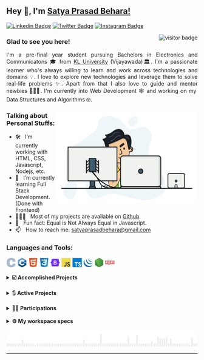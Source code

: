 ## Hey 👋, I'm [Satya Prasad Behara!](https://github.com/beharavenkatasatyaprasad/) 

[![Linkedin Badge](https://img.shields.io/badge/-LinkedIn-0e76a8?style=flat-square&logo=Linkedin&logoColor=white)](https://www.linkedin.com/in/satya-prasad-behara-51ab861a2/)
[![Twitter Badge](https://img.shields.io/badge/-Twitter-00acee?style=flat-square&logo=Twitter&logoColor=white)](https://twitter.com/satyaplanet1)
[![Instagram Badge](https://img.shields.io/badge/-Instagram-e4405f?style=flat-square&logo=Instagram&logoColor=white)](https://www.instagram.com/satya_behara/)

<img align="right" src="https://visitor-badge.laobi.icu/badge?page_id=beharavenkatasatyaprasad" alt="visitor badge"/>


### Glad to see you here! &nbsp;

<p align='justify'>I'm a pre-final year student pursuing Bachelors in Electronics and Communicatons 🎓 from  <a href="https://www.kluniversity.in/" target="_blank">KL University</a> (Vijayawada)🏛. I'm a passionate learner who's always willing to learn and work across technologies and domains 💡. I love to explore new technologies and leverage them to solve real-life problems ✨. Apart from that I also love to guide and mentor newbies 👨🏻‍💻. I'm currently into Web Development 🕸️ and working on my Data Structures and Algorithms 🤓.</p>


<img align="right" height="250" width="375" alt="" src="gifs/code1.gif" />

### Talking about Personal Stuffs:

- 🛠 &nbsp; I’m currently working with HTML, CSS, Javascript, Nodejs, etc.
- 🚀 &nbsp; I’m currently learning Full Stack Development. (Done with Frontend)
- 👨🏻‍💻 &nbsp; Most of my projects are available on [Github](https://github.com/beharavenkatasatyaprasad).
- 👾 &nbsp; Fun fact: Equal is Not Always Equal in Javascript.
- 📫 &nbsp; How to reach me: satyaprasadbehara@gmail.com

### Languages and Tools:

<code><img height="25" src="https://github.com/devicons/devicon/blob/master/icons/c/c-original.svg" alt="c"></code>
<code><img height="25" src="https://github.com/devicons/devicon/blob/master/icons/cplusplus/cplusplus-original.svg" alt="cpp"></code>
<code><img height="25" src="https://github.com/devicons/devicon/blob/master/icons/html5/html5-original.svg" alt="html5"></code>
<code><img height="25" src="https://github.com/devicons/devicon/blob/master/icons/css3/css3-original.svg" alt="css3"></code>
<code><img height="25" src="https://github.com/devicons/devicon/blob/master/icons/bootstrap/bootstrap-plain.svg" alt="bootstrap"></code>
<code><img height="25" src="https://github.com/devicons/devicon/blob/master/icons/javascript/javascript-original.svg" alt="javascript"></code>
<code><img height="25" src="https://github.com/devicons/devicon/blob/master/icons/typescript/typescript-original.svg" alt="typescript"></code>
<code><img height="25" src="https://github.com/devicons/devicon/blob/master/icons/jquery/jquery-original.svg" alt="jquery"></code>
<code><img height="25" src="https://github.com/devicons/devicon/blob/master/icons/nodejs/nodejs-original.svg" alt="nodejs"></code>
<code><img height="25" src="https://github.com/devicons/devicon/blob/master/icons/npm/npm-original-wordmark.svg" alt="nodepackagemanager"></code>
<br>
  
<details><br>
	<summary><b> ☑️ Accomplished Projects</b></summary>
	<table align='center'>
	  <thead>
	    <tr>
	      <th>Project Name</th>
	      <th>Skills used</th>
	      <th>Description</th>
	    </tr>
	  </thead>
	  <tbody>
	     <tr>
	      <td align='center'><a href='https://github.com/beharavenkatasatyaprasad/frontend-development/tree/main/boomcars/v0.5'>Boom Cars</a></td>
	      	      <td align='center'>
		      <img height="25" src="https://github.com/devicons/devicon/blob/master/icons/html5/html5-original.svg" alt="html5">
		      <img height="25" src="https://github.com/devicons/devicon/blob/master/icons/css3/css3-original.svg" alt="css3">
		      <img height="25" src="https://github.com/devicons/devicon/blob/master/icons/javascript/javascript-original.svg" alt="javascript">
	      </td>
	      <td align='center'>it's a basic website build to make myself familiar with frontend</td>
	    </tr>
	    <tr>
	      <td align='center'><a href='https://github.com/beharavenkatasatyaprasad/universal-covid-tracker-Webapp'>Universal Covid Tracker</a></td>
	      <td align='center'>
		      <img height="25" src="https://github.com/devicons/devicon/blob/master/icons/html5/html5-original.svg" alt="html5">
		      <img height="25" src="https://github.com/devicons/devicon/blob/master/icons/css3/css3-original.svg" alt="css3">
		      <img height="25" src="https://github.com/devicons/devicon/blob/master/icons/javascript/javascript-original.svg" alt="javascript">
	      </td>
	      <td align='center'>Helpful to track covid-19 cases around the world</td>
	    </tr>
	    <tr>
	      <td align='center'><a href="https://github.com/beharavenkatasatyaprasad/Indian-covid-tracker-Webapp">Indian Covid Tracker</a></td>
	      <td align='center'>
		      <img height="25" src="https://github.com/devicons/devicon/blob/master/icons/html5/html5-original.svg" alt="html5">
		      <img height="25" src="https://github.com/devicons/devicon/blob/master/icons/css3/css3-original.svg" alt="css3">
		      <img height="25" src="https://github.com/devicons/devicon/blob/master/icons/javascript/javascript-original.svg" alt="javascript">
	      </td>
	      <td align='center'>Helpful to track statewise covid-19 cases in India</td>
	    </tr>
	    <tr>
	      <td align='center'><a href='https://github.com/beharavenkatasatyaprasad/Unsplash-photo-search'>Photo Search app</a></td>
	      <td align='center'>
		      <img height="25" src="https://github.com/devicons/devicon/blob/master/icons/html5/html5-original.svg" alt="html5">
		      <img height="25" src="https://github.com/devicons/devicon/blob/master/icons/css3/css3-original.svg" alt="css3">
		      <img height="25" src="https://github.com/devicons/devicon/blob/master/icons/jquery/jquery-original.svg" alt="jquery">
	      </td>
	      <td align='center'>A basic photosearch app developed using unsplash api</td>
	    </tr>
	  </tbody>
	</table>
</details><br>
<details><br>
	<summary><b> 🔃 Active Projects</b></summary>
	<table align='center'>
	  <thead>
	    <tr>
	      <th>Project Name</th>
	      <th>Description</th>
	    </tr>
	  </thead>
	  <tbody>
	     <tr>
	      <td align='center'><a href='https://github.com/beharavenkatasatyaprasad/zoom-clone'>Zoom Clone</a></td>
	      <td align='center'>a web version of zoom build with node.js.</td>
	    </tr>
	  </tbody>
	</table>
</details><br>
<details><br>
	<summary><b>🏃‍♂️ Participations</b></summary>
	<table align='center'>
	  <thead>
	    <tr>
	      <th>Name</th>
	      <th>Skills used</th>
	      <th>Description</th>
	    </tr>
	  </thead>
	  <tbody>
	     <tr>
	      <td align='center'><a href='https://github.com/beharavenkatasatyaprasad/Rest-API-Webapp-challenge'>Frontend Mentor Webapp Challenge</a></td>
	      	      <td align='center'>
		      <img height="25" src="https://github.com/devicons/devicon/blob/master/icons/html5/html5-original.svg" alt="html5">
		      <img height="25" src="https://github.com/devicons/devicon/blob/master/icons/css3/css3-original.svg" alt="css3">
		      <img height="25" src="https://github.com/devicons/devicon/blob/master/icons/javascript/javascript-original.svg" alt="javascript">
	      </td>
	      <td align='center'> challenge is to integrate with the REST Countries API to pull country data.</td>
	    </tr>
	    <tr>
	      <td align='center'><a href='https://github.com/beharavenkatasatyaprasad/Hackathon-31-10-2020'>Guvi's Hackathon</a></td>
	      	      <td align='center'>
		      <img height="25" src="https://github.com/devicons/devicon/blob/master/icons/html5/html5-original.svg" alt="html5">
		      <img height="25" src="https://github.com/devicons/devicon/blob/master/icons/css3/css3-original.svg" alt="css3">
		      <img height="25" src="https://github.com/devicons/devicon/blob/master/icons/javascript/javascript-original.svg" alt="javascript">
	      </td>
	      <td align='center'>Challenge is to integrate with the FreshDesk API & build freshdesk clone.</td>
	    </tr>
	  </tbody>
	</table>
</details><br>
<details><br>
	<summary><b>⚙️ My workspace specs</b></summary>
<!--   <summary><b>⚙️ Things I use to get stuff done</b></summary> -->
	<table align='center'>
	  <tbody>
	    <tr align='center'>
	      <td><b>Laptop</b></td>
	      <td>Lenovo Ideapad 320 (i5,7th Generation)</td>
	    </tr>
	     <tr align='center'>
	      <td><b>Operating system</b></td>
	      <td>
		      windows10 & Ubuntu 20.04
	      </td>
            </tr>		  
	    <tr align='center'>
	      <td><b>Browser</b></td>
	      <td>
		      Firefox Developer Edition
	      </td>
	    </tr>
	    <tr align='center'>
	      <td><b>Code Editor</b></td>
	      <td>
		      VS Code - the best editor out there.
              </td>
	    </tr>
	  </tbody>
	</table>
</details><br>


<img  src="gifs/bars.gif" alt=""/>

-------

